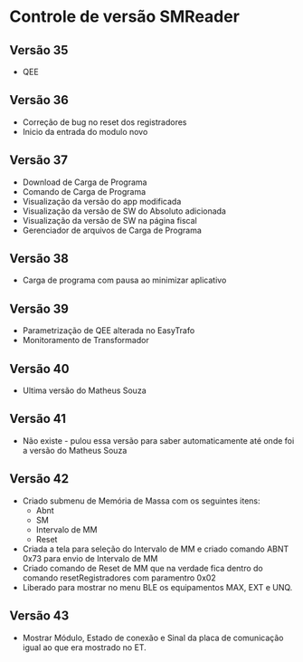 # **Controle de versão SMReader**

## Versão 35
* QEE

## Versão 36
* Correção de bug no reset dos registradores
* Inicio da entrada do modulo novo

## Versão 37
* Download de Carga de Programa
* Comando de Carga de Programa
* Visualização da versão do app modificada
* Visualização da versão de SW do Absoluto adicionada
* Visualização da versão de SW na página fiscal
* Gerenciador de arquivos de Carga de Programa

## Versão 38
* Carga de programa com pausa ao minimizar aplicativo

## Versão 39
* Parametrização de QEE alterada no EasyTrafo
* Monitoramento de Transformador

## Versão 40
* Ultima versão do Matheus Souza

## Versão 41
* Não existe - pulou essa versão para saber automaticamente até onde foi a versão do Matheus Souza

## Versão 42
* Criado submenu de Memória de Massa com os seguintes itens:
  - Abnt
  - SM
  - Intervalo de MM
  - Reset
* Criada a tela para seleção do Intervalo de MM e criado comando ABNT 0x73 para envio de Intervalo de MM
* Criado comando de Reset de MM que na verdade fica dentro do comando resetRegistradores com paramentro 0x02
* Liberado para mostrar no menu BLE os equipamentos MAX, EXT e UNQ.


## Versão 43
* Mostrar Módulo, Estado de conexão e Sinal da placa de comunicação igual ao que era mostrado no ET.